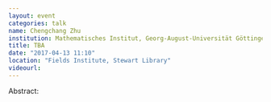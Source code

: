 ```yaml
---
layout: event
categories: talk
name: Chengchang Zhu
institution: Mathematisches Institut, Georg-August-Universität Göttingen
title: TBA
date: "2017-04-13 11:10"
location: "Fields Institute, Stewart Library"
videourl: 
---
```

Abstract:
